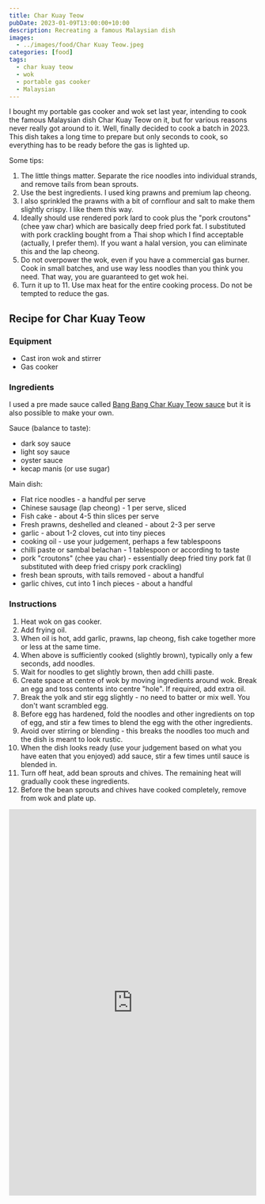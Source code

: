 ```yaml
---
title: Char Kuay Teow
pubDate: 2023-01-09T13:00:00+10:00
description: Recreating a famous Malaysian dish
images:
  - ../images/food/Char Kuay Teow.jpeg
categories: [food]
tags:
  - char kuay teow
  - wok
  - portable gas cooker
  - Malaysian
---
```


I bought my portable gas cooker and wok set last year, intending to cook the famous Malaysian dish Char Kuay Teow on it, but for various reasons never really got around to it. Well, finally decided to cook a batch in 2023. This dish takes a long time to prepare but only seconds to cook, so everything has to be ready before the gas is lighted up.

Some tips:

1. The little things matter. Separate the rice noodles into individual strands, and remove tails from bean sprouts.
2. Use the best ingredients. I used king prawns and premium lap cheong.
3. I also sprinkled the prawns with a bit of cornflour and salt to make them slightly crispy. I like them this way.
4. Ideally should use rendered pork lard to cook plus the "pork croutons" (chee yaw char) which are basically deep fried pork fat. I substituted with pork crackling bought from a Thai shop which I find acceptable (actually, I prefer them). If you want a halal version, you can eliminate this and the lap cheong.
5. Do not overpower the wok, even if you have a commercial gas burner. Cook in small batches, and use way less noodles than you think you need. That way, you are guaranteed to get wok hei.
6. Turn it up to 11. Use max heat for the entire cooking process. Do not be tempted to reduce the gas.

## Recipe for Char Kuay Teow

### Equipment

- Cast iron wok and stirrer
- Gas cooker

### Ingredients

I used a pre made sauce called
[Bang Bang Char Kuay Teow sauce](https://www.hengleesauce.com/showproducts/productid/3934979/bang-bang-char-koay-teow-sauce/)
but it is also possible to make your own.

Sauce (balance to taste):

- dark soy sauce
- light soy sauce
- oyster sauce
- kecap manis (or use sugar)

Main dish:

- Flat rice noodles - a handful per serve
- Chinese sausage (lap cheong) - 1 per serve, sliced
- Fish cake - about 4-5 thin slices per serve
- Fresh prawns, deshelled and cleaned - about 2-3 per serve
- garlic - about 1-2 cloves, cut into tiny pieces
- cooking oil - use your judgement, perhaps a few tablespoons
- chilli paste or sambal belachan - 1 tablespoon or according to taste
- pork "croutons" (chee yau char) - essentially deep fried tiny pork fat (I substituted with deep fried crispy pork crackling)
- fresh bean sprouts, with tails removed - about a handful
- garlic chives, cut into 1 inch pieces - about a handful

### Instructions

1. Heat wok on gas cooker.
2. Add frying oil.
3. When oil is hot, add garlic, prawns, lap cheong, fish cake together more or less at the same time.
4. When above is sufficiently cooked (slightly brown), typically only a few seconds, add noodles.
5. Wait for noodles to get slightly brown, then add chilli paste.
6. Create space at centre of wok by moving ingredients around wok. Break an egg and toss contents into centre "hole". If required, add extra oil.
7. Break the yolk and stir egg slightly - no need to batter or mix well. You don't want scrambled egg.
8. Before egg has hardened, fold the noodles and other ingredients on top of egg, and stir a few times to blend the egg with the other ingredients.
9. Avoid over stirring or blending - this breaks the noodles too much and the dish is meant to look rustic.
10. When the dish looks ready (use your judgement based on what you have eaten that you enjoyed) add sauce, stir a few times until sauce is blended in.
11. Turn off heat, add bean sprouts and chives. The remaining heat will gradually cook these ingredients.
12. Before the bean sprouts and chives have cooked completely, remove from wok and plate up.

<iframe src="https://www.facebook.com/plugins/post.php?href=https%3A%2F%2Fwww.facebook.com%2Fchris1.tham%2Fposts%2Fpfbid02PfRnHe19jjYXtYiQVMS31LkdHiiYyuy4PxKxjSgVgw2NAbSiY7Y2TgiewaBccRCMl&show_text=true&width=500" width="500" height="781" style="border:none;overflow:hidden" scrolling="no" frameborder="0" allowfullscreen="true" allow="autoplay; clipboard-write; encrypted-media; picture-in-picture; web-share"></iframe>
